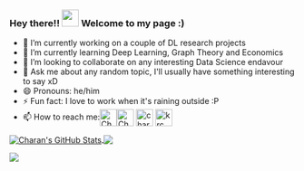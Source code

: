 ### Hey there!! <img src="https://raw.githubusercontent.com/MartinHeinz/MartinHeinz/master/wave.gif" width="30px"> Welcome to my page :)



- 🔭 I’m currently working on a couple of DL research projects
- 🌱 I’m currently learning Deep Learning, Graph Theory and Economics
- 👯 I’m looking to collaborate on any interesting Data Science endavour
- 💬 Ask me about any random topic, I'll usually have something interesting to say xD
- 😄 Pronouns: he/him
- ⚡ Fun fact: I love to work when it's raining outside :P 
- 📫 How to reach me:<a href="https://twitter.com/CharanXD/" target="blank"><img align="center" src="https://cdn.jsdelivr.net/npm/simple-icons@3.0.1/icons/twitter.svg" alt="CharanXD" height="30" width="30" /></a><a href="https://www.linkedin.com/in/charan-k-r-6b0721152/" target="blank"><img align="center" src="https://cdn.jsdelivr.net/npm/simple-icons@3.0.1/icons/linkedin.svg" alt="Charan K R" height="30" width="30" /></a>
<a href="https://www.kaggle.com/charankr" target="blank"><img align="center" src="https://cdn.jsdelivr.net/npm/simple-icons@3.0.1/icons/kaggle.svg" alt="charankr" height="30" width="30" /></a>
<a href="https://instagram.com/krc_swaag" target="blank"><img align="center" src="https://cdn.jsdelivr.net/npm/simple-icons@3.0.1/icons/instagram.svg" alt="krc_swaag" height="30" width="30" /></a>


<a href="https://github.com//Charan619/Charan619">
  <img align="center" src="https://github-readme-stats.vercel.app/api?username=Charan619&hide=stars&show_icons=true&line_height=27&count_private=false&theme=shades-of-purple&" alt="Charan's GitHub Stats" />
</a>
<a href="https://github.com/Charan619/Charan619">
  <img align="center" src="https://github-readme-stats.vercel.app/api/top-langs/?username=Charan619&layout=compact&theme=shades-of-purple" />
</a>


![](https://komarev.com/ghpvc/?username=Charan619&color=blue)





